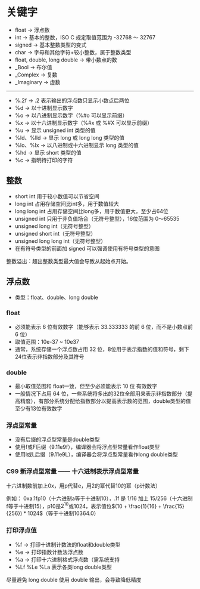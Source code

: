 # 关键字

- float → 浮点数
- int → 基本的整数，ISO C 规定取值范围为 -32768 ～ 32767
- signed → 基本整数类型的变式
- char → 字母和其他字符+较小整数，属于整数类型
- float, double, long double → 带小数点的数
- _Bool → 布尔值
- _Complex → 复数
- _Imaginary → 虚数

---

- %.2f → .2 表示输出的浮点数只显示小数点后两位
- %d → 以十进制显示数字
- %o → 以八进制显示数字（%#o 可以显示前缀）
- %x → 以十六进制显示数字（%#x 或 %#X 可以显示前缀）
- %u → 显示 unsigned int 类型的值
- %ld、%lld → 显示 long 或 long long 类型的值
- %lo、%lx → 以八进制或十六进制显示 long 类型的值
- %hd → 显示 short 类型的值
- %c → 指明待打印的字符

## 整数

- short int 用于较小数值可以节省空间
- long int 占用存储空间比int多，用于数值较大
- long long int 占用存储空间比long多，用于数值更大，至少占64位
- unsigned int 只用于非负值场合（无符号整型），16位范围为 0～65535
- unsigned long int（无符号整型）
- unsigned short int（无符号整型）
- unsigned long long int（无符号整型）
- 在有符号类型的前面加 signed 可以强调使用有符号类型的意图

整数溢出：超出整数类型最大值会导致从起始点开始。

## 浮点数

- 类型：float、double、long double

### float

- 必须能表示 6 位有效数字（能够表示 33.333333 的前 6 位，而不是小数点前 6 位）
- 取值范围：10e-37 ~ 10e37
- 通常，系统存储一个浮点数占用 32 位，8位用于表示指数的值和符号，剩下24位表示非指数部分及其符号

### double

- 最小取值范围和 float一致，但至少必须能表示 10 位 有效数字
- 一般情况下占用 64 位，一些系统将多出的32位全部用来表示非指数部分（提高精度），有部分系统分配给指数部分以提高表示数的范围，double类型的值至少有13位有效数字

### 浮点型常量

- 没有后缀的浮点型常量是double类型
- 使用f或F后缀（9.11e9f），编译器会将浮点型常量看作float类型
- 使用l或L后缀（9.11e9L），编译器会将浮点型常量看作long double类型

### C99 新浮点型常量 —— 十六进制表示浮点型常量

十六进制数前加上0x，用p代替e，用2的幂代替10的幂（p计数法）

例如： 0xa.1fp10（十六进制a等于十进制10），.1f 是 1/16 加上 15/256（十六进制f等于十进制15），p10是$2^{10}$或1024，表示值位$(10 + \frac{1}{16} + \frac{15}{256}) * 1024$（等于十进制10364.0）

### 打印浮点值

- %f → 打印十进制计数法的float和double类型
- %e → 打印指数计数法浮点数
- %a → 打印十六进制格式浮点数（需系统支持
- %Lf %Le %La 表示各类long double类型

尽量避免 long double 使用 double 输出，会导致降低精度